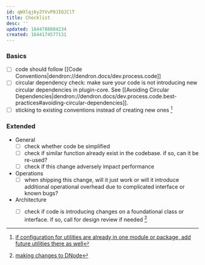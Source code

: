 ```yaml
---
id: qWXlqj6y2YVvP0JIOJClT
title: Checklist
desc: ''
updated: 1644788084234
created: 1644174577131
---
```


### Basics
- [ ] code should follow [[Code Conventions|dendron://dendron.docs/dev.process.code]]
- [ ] circular dependency check: make sure your code is not introducing new circular dependencies in plugin-core.  See [[Avoiding Circular Dependencies|dendron://dendron.docs/dev.process.code.best-practices#avoiding-circular-dependencies]].
- [ ] sticking to existing conventions instead of creating new ones [^eg-existing-convention]

### Extended
- General
    - [ ] check whether code be simplified
    - [ ] check if similar function already exist in the codebase. if so, can it be re-used?
    - [ ] check if this change adversely impact performance
- Operations
    - [ ] when shipping this change, will it just work or will it introduce additional operational overhead due to complicated interface or known bugs?
- Architecture
    - [ ] check if code is introducing changes on a foundational class or interface. if so, call for design review if needed [^eg-check-for-design-review]


[^eg-existing-convention]: [if configuration for utilities are already in one module or package, add future utilities there as well](https://github.com/dendronhq/dendron/pull/1960#discussion_r786228021)
[^eg-check-for-design-review]: [making changes to DNode](https://github.com/dendronhq/dendron/pull/2158#pullrequestreview-854689586)